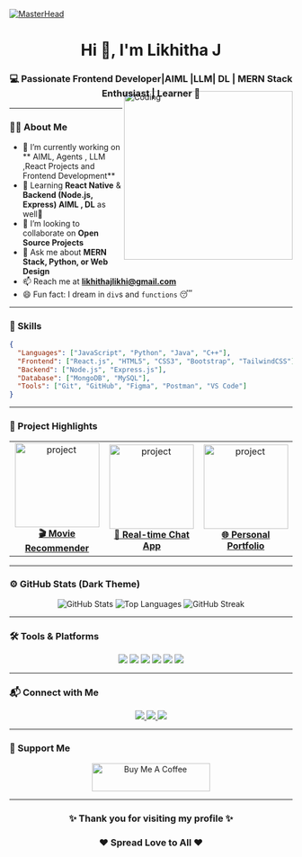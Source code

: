 [![MasterHead](https://1.bp.blogspot.com/-7A4WynwLsMw/XbBpCXG8fHI/AAAAAAAAMt4/uOa1bpLskYgrwGbllhSu2SDj_Mig8SXJQCLcBGAsYHQ/s1600/2000_600px.gif)](https://github.com/TensorDevLJ)

<h1 align="center">Hi 👋, I'm Likhitha J</h1>
<h3 align="center">💻 Passionate Frontend Developer|AIML |LLM| DL | MERN Stack Enthusiast | Learner 🚀</h3>

<img align="right" alt="Coding" width="300" style="margin-top:-30px;" src="https://media.giphy.com/media/qgQUggAC3Pfv687qPC/giphy.gif" />


---

### 👩‍💻 About Me
- 🔭 I’m currently working on ** AIML, Agents , LLM ,React Projects and Frontend Development**
- 🌱 Learning **React Native** & **Backend (Node.js, Express)** **AIML , DL** as well🤣
- 🤝 I’m looking to collaborate on **Open Source Projects**
- 💬 Ask me about **MERN Stack, Python, or Web Design**
- 📫 Reach me at **likhithajlikhi@gmail.com**
- 😄 Fun fact: I dream in `div`s and `functions` 😴

---

### 🧠 Skills
```json
{
  "Languages": ["JavaScript", "Python", "Java", "C++"],
  "Frontend": ["React.js", "HTML5", "CSS3", "Bootstrap", "TailwindCSS"],
  "Backend": ["Node.js", "Express.js"],
  "Database": ["MongoDB", "MySQL"],
  "Tools": ["Git", "GitHub", "Figma", "Postman", "VS Code"]
}
```

---

### 🚀 Project Highlights

<table>
  <tr>
    <td align="center">
      <a href="https://github.com/TensorDevLJ/Movie-Recommendation-System" target="_blank">
        <img src="https://media.giphy.com/media/UTVyOp0wzVQfa/giphy.gif" width="150px" alt="project" /><br/>
        <b>🎬 Movie Recommender</b>
      </a>
    </td>
    <td align="center">
      <a href="https://github.com/TensorDevLJ/Chat-App" target="_blank">
        <img src="https://media.giphy.com/media/xUPGcguWZHRC2HyBRS/giphy.gif" width="150px" alt="project"/><br/>
        <b>💬 Real-time Chat App</b>
      </a>
    </td>
    <td align="center">
      <a href="https://github.com/TensorDevLJ/Portfolio" target="_blank">
        <img src="https://media.giphy.com/media/26tn33aiTi1jkl6H6/giphy.gif" width="150px" alt="project"/><br/>
        <b>🌐 Personal Portfolio</b>
      </a>
    </td>
  </tr>
</table>

---

### ⚙️ GitHub Stats (Dark Theme)

<p align="center">
  <img src="https://github-readme-stats.vercel.app/api?username=TensorDevLJ&show_icons=true&theme=radical" alt="GitHub Stats" />
  <img src="https://github-readme-stats.vercel.app/api/top-langs/?username=TensorDevLJ&layout=compact&theme=radical" alt="Top Languages" />
  <img src="https://github-readme-streak-stats.herokuapp.com?user=TensorDevLJ&theme=radical" alt="GitHub Streak" />
</p>

---

### 🛠 Tools & Platforms

<p align="center">
  <img src="https://img.shields.io/badge/Code-JavaScript-informational?style=flat&logo=javascript&color=F7DF1E" />
  <img src="https://img.shields.io/badge/Framework-React-informational?style=flat&logo=react&color=61DAFB" />
  <img src="https://img.shields.io/badge/Backend-Node.js-informational?style=flat&logo=node.js&color=339933" />
  <img src="https://img.shields.io/badge/Database-MongoDB-informational?style=flat&logo=mongodb&color=47A248" />
  <img src="https://img.shields.io/badge/Tool-Git-informational?style=flat&logo=git&color=F05032" />
  <img src="https://img.shields.io/badge/Design-Figma-informational?style=flat&logo=figma&color=F24E1E" />
</p>

---

### 📬 Connect with Me

<p align="center">
  <a href="https://www.linkedin.com/in/likhitha-j-362a0925b" target="_blank">
    <img src="https://img.shields.io/badge/LinkedIn-blue?style=for-the-badge&logo=linkedin&logoColor=white" />
  </a>
  <a href="https://twitter.com/likhithaj8" target="_blank">
    <img src="https://img.shields.io/badge/Twitter-%231DA1F2.svg?style=for-the-badge&logo=Twitter&logoColor=white" />
  </a>
  <a href="mailto:likhithajlikhi@gmail.com">
    <img src="https://img.shields.io/badge/Gmail-red?style=for-the-badge&logo=gmail&logoColor=white" />
  </a>
</p>

---

### 💖 Support Me

<p align="center">
  <a href="https://www.buymeacoffee.com/likhithaJ" target="_blank">
    <img src="https://cdn.buymeacoffee.com/buttons/v2/default-yellow.png" height="50" width="210" alt="Buy Me A Coffee" />
  </a>
</p>

---

<h3 align="center">✨ Thank you for visiting my profile ✨</h3>
<h3 align="center">❤️ Spread Love to All ❤️</h3>
